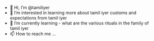 - 👋 Hi, I’m @tamiliyer
- 👀 I’m interested in learning more about tamil iyer customs and expectations from tamil iyer
- 🌱 I’m currently learning - what are the various rituals in the family of tamil iyer
- 📫 How to reach me ...

<!---
tamiliyer/tamiliyer is a ✨ special ✨ repository because its `README.md` (this file) appears on your GitHub profile.
You can click the Preview link to take a look at your changes.
--->

